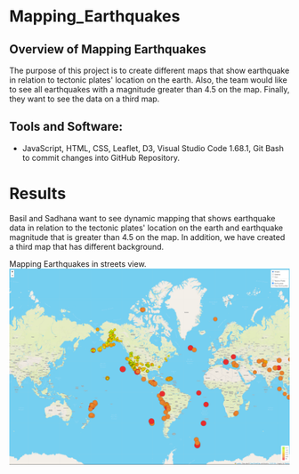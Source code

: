 # Mapping_Earthquakes

## Overview of Mapping Earthquakes


The purpose of this project is to create different maps that show earthquake in relation to tectonic plates' location on the earth. Also, the team would like to see all earthquakes with a magnitude greater than 4.5 on the map.
Finally, they want to see the data on a third map.


## Tools and Software: 
- JavaScript, HTML, CSS, Leaflet, D3, Visual Studio Code 1.68.1, Git Bash to commit changes into GitHub Repository. 


# Results
Basil and Sadhana want to see dynamic mapping that shows earthquake data in relation to the tectonic plates' location on the earth and earthquake magnitude that is greater than 4.5 on the map.
In addition, we have created a third map that has different background.



Mapping Earthquakes in streets view.
![Mapping Earthquakes in streets view](/Earthquake_Challenge/static/images/Mapping_Earthquakes_in_streatview.png)<br>
